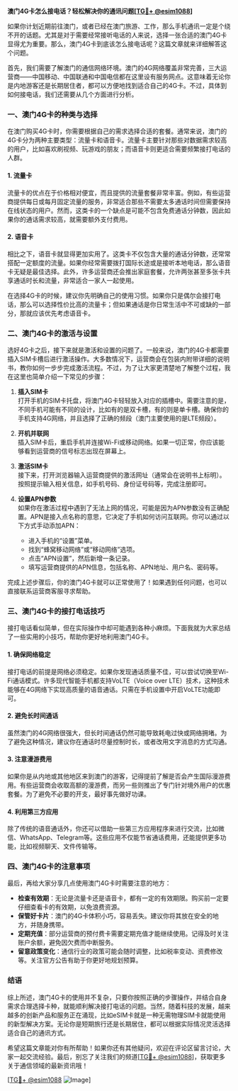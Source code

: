 **澳门4G卡怎么接电话？轻松解决你的通讯问题[[TG💪+ @esim1088](https://t.me/s/esim1088)]**

如果你计划近期前往澳门，或者已经在澳门旅游、工作，那么手机通讯一定是个绕不开的话题。尤其是对于需要经常接听电话的人来说，选择一张合适的澳门4G卡显得尤为重要。那么，澳门4G卡到底该怎么接电话呢？这篇文章就来详细解答这个问题。

首先，我们需要了解澳门的通信网络环境。澳门的4G网络覆盖非常完善，三大运营商——中国移动、中国联通和中国电信都在这里设有服务网点。这意味着无论你是内地游客还是长期居住者，都可以方便地找到适合自己的4G卡。不过，具体到如何接电话，我们还需要从几个方面进行分析。

### **一、澳门4G卡的种类与选择**

在澳门购买4G卡时，你需要根据自己的需求选择合适的套餐。通常来说，澳门的4G卡分为两种主要类型：流量卡和语音卡。流量卡主要针对那些对数据需求较高的用户，比如喜欢刷视频、玩游戏的朋友；而语音卡则更适合需要频繁接打电话的人群。

#### **1. 流量卡**
流量卡的优点在于价格相对便宜，而且提供的流量套餐非常丰富。例如，有些运营商提供每日或每月固定流量的服务，非常适合那些不需要太多通话时间但需要保持在线状态的用户。然而，这类卡的一个缺点是可能不包含免费通话分钟数，因此如果你的通话需求较高，就需要额外支付费用。

#### **2. 语音卡**
相比之下，语音卡就显得更加实用了。这类卡不仅包含大量的通话分钟数，还常常搭配一定额度的流量。如果你经常需要拨打国际长途或是接听本地电话，那么语音卡无疑是最佳选择。此外，许多运营商还会推出家庭套餐，允许两张甚至多张卡共享通话时长和流量，非常适合一家人一起使用。

在选择4G卡的时候，建议你先明确自己的使用习惯。如果你只是偶尔会接打电话，那么可以选择性价比高的流量卡；但如果通话是你日常生活中不可或缺的一部分，那就应该优先考虑语音卡。

### **二、澳门4G卡的激活与设置**

选好4G卡之后，接下来就是激活和设置的问题了。一般来说，澳门的4G卡都需要插入SIM卡槽后进行激活操作。大多数情况下，运营商会在包装内附带详细的说明书，教你如何一步步完成激活流程。不过，为了让大家更清楚地了解整个过程，我在这里也简单介绍一下常见的步骤：

1. **插入SIM卡**  
   打开手机的SIM卡托盘，将澳门4G卡轻轻放入对应的插槽中。需要注意的是，不同手机可能有不同的设计，比如有的是双卡槽，有的则是单卡槽。确保你的手机支持4G网络，并且选择了正确的频段（澳门主要使用的是LTE频段）。

2. **开机并联网**  
   插入SIM卡后，重启手机并连接Wi-Fi或移动网络。如果一切正常，你应该能够看到运营商的信号标志出现在屏幕上。

3. **激活SIM卡**  
   接下来，打开浏览器输入运营商提供的激活网址（通常会在说明书上标明）。按照提示输入相关信息，如手机号码、身份证号码等，完成注册即可。

4. **设置APN参数**  
   如果你在激活过程中遇到了无法上网的情况，可能是因为APN参数没有正确配置。APN是接入点名称的意思，它决定了手机如何访问互联网。你可以通过以下方式手动添加APN：
   - 进入手机的“设置”菜单。
   - 找到“蜂窝移动网络”或“移动网络”选项。
   - 点击“APN设置”，然后新增一条记录。
   - 填写运营商提供的APN信息，包括名称、APN地址、用户名、密码等。

完成上述步骤后，你的澳门4G卡就可以正常使用了！如果遇到任何问题，也可以直接联系运营商客服寻求帮助。

### **三、澳门4G卡的接打电话技巧**

接打电话看似简单，但在实际操作中却可能遇到各种小麻烦。下面我就为大家总结了一些实用的小技巧，帮助你更好地利用澳门4G卡。

#### **1. 确保网络稳定**
接打电话的前提是网络必须稳定。如果你发现通话质量不佳，可以尝试切换至Wi-Fi通话模式。许多现代智能手机都支持VoLTE（Voice over LTE）技术，这种技术能够在4G网络下实现高质量的语音通话。只需在手机设置中开启VoLTE功能即可。

#### **2. 避免长时间通话**
虽然澳门的4G网络很强大，但长时间通话仍然可能导致耗电过快或网络拥堵。为了避免这种情况，建议你在通话时尽量控制时长，或者改用文字消息的方式沟通。

#### **3. 注意漫游费用**
如果你是从内地或其他地区来到澳门的游客，记得提前了解是否会产生国际漫游费用。有些运营商会收取高额的漫游费，而另一些则推出了专门针对境外用户的优惠套餐。为了避免不必要的开支，最好事先做好功课。

#### **4. 利用第三方应用**
除了传统的语音通话外，你还可以借助一些第三方应用程序来进行交流，比如微信、WhatsApp、Telegram等。这些应用不仅能节省通话费用，还能提供更多功能，比如视频聊天、文件传输等。

### **四、澳门4G卡的注意事项**

最后，再给大家分享几点使用澳门4G卡时需要注意的地方：

- **检查有效期**：无论是流量卡还是语音卡，都有一定的有效期限。购买前一定要仔细查看卡的有效期，以免浪费资源。
- **保管好卡片**：澳门的4G卡体积小巧，容易丢失。建议你将其放在安全的地方，并随身携带。
- **定期充值**：部分运营商的预付费卡需要定期充值才能继续使用。记得及时关注账户余额，避免因欠费而中断服务。
- **留意政策变化**：通信行业的政策可能会随时调整，比如税率变动、资费修改等。关注官方公告有助于你更好地规划预算。

### **结语**

综上所述，澳门4G卡的使用并不复杂，只要你按照正确的步骤操作，并结合自身需求合理选择卡种，就能顺利解决接打电话的问题。当然，随着科技的发展，越来越多的创新产品和服务正在涌现，比如eSIM卡就是一种无需物理SIM卡就能使用的新型解决方案。无论你是短期旅行还是长期居住，都可以根据实际情况灵活选择适合自己的通讯方式。

希望这篇文章能对你有所帮助！如果你还有其他疑问，欢迎在评论区留言讨论，大家一起交流经验。最后，别忘了关注我们的频道[[TG💪+ @esim1088](https://t.me/s/esim1088)]，获取更多关于通信领域的最新资讯哦！

[[TG💪+ @esim1088](https://t.me/s/esim1088) ![Image](https://i.postimg.cc/4NQfJmqS/Snipaste-2025-05-13-00-14-12.png)]